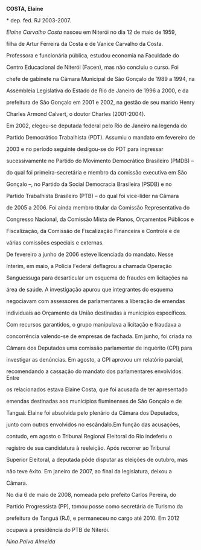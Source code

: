 **COSTA, Elaine**



\* dep. fed. RJ 2003-2007.



*Elaine Carvalho Costa* nasceu em Niterói no dia 12 de maio de 1959,

filha de Artur Ferreira da Costa e de Vanice Carvalho da Costa.



Professora e funcionária pública, estudou economia na Faculdade do

Centro Educacional de Niterói (Facen), mas não concluiu o curso. Foi

chefe de gabinete na Câmara Municipal de São Gonçalo de 1989 a 1994, na

Assembleia Legislativa do Estado de Rio de Janeiro de 1996 a 2000, e da

prefeitura de São Gonçalo em 2001 e 2002, na gestão de seu marido Henry

Charles Armond Calvert, o doutor Charles (2001-2004).



Em 2002, elegeu-se deputada federal pelo Rio de Janeiro na legenda do

Partido Democrático Trabalhista (PDT). Assumiu o mandato em fevereiro de

2003 e no período seguinte desligou-se do PDT para ingressar

sucessivamente no Partido do Movimento Democrático Brasileiro (PMDB) –

do qual foi primeira-secretária e membro da comissão executiva em São

Gonçalo –, no Partido da Social Democracia Brasileira (PSDB) e no

Partido Trabalhista Brasileiro (PTB) – do qual foi vice-líder na Câmara

de 2005 a 2006. Foi ainda membro titular da Comissão Representativa do

Congresso Nacional, da Comissão Mista de Planos, Orçamentos Públicos e

Fiscalização, da Comissão de Fiscalização Financeira e Controle e de

várias comissões especiais e externas.



De fevereiro a junho de 2006 esteve licenciada do mandato. Nesse

ínterim, em maio, a Polícia Federal deflagrou a chamada Operação

Sanguessuga para desarticular um esquema de fraudes em licitações na

área de saúde. A investigação apurou que integrantes do esquema

negociavam com assessores de parlamentares a liberação de emendas

individuais ao Orçamento da União destinadas a municípios específicos.

Com recursos garantidos, o grupo manipulava a licitação e fraudava a

concorrência valendo-se de empresas de fachada. Em junho, foi criada na

Câmara dos Deputados uma comissão parlamentar de inquérito (CPI) para

investigar as denúncias. Em agosto, a CPI aprovou um relatório parcial,

recomendando a cassação do mandato dos parlamentares envolvidos. Entre

os relacionados estava Elaine Costa, que foi acusada de ter apresentado

emendas destinadas aos municípios fluminenses de São Gonçalo e de

Tanguá. Elaine foi absolvida pelo plenário da Câmara dos Deputados,

junto com outros envolvidos no escândalo.Em função das acusações,

contudo, em agosto o Tribunal Regional Eleitoral do Rio indeferiu o

registro de sua candidatura à reeleição. Após recorrer ao Tribunal

Superior Eleitoral, a deputada pôde disputar as eleições de outubro, mas

não teve êxito. Em janeiro de 2007, ao final da legislatura, deixou a

Câmara.



No dia 6 de maio de 2008, nomeada pelo prefeito Carlos Pereira, do

Partido Progressista (PP), tomou posse como secretária de Turismo da

prefeitura de Tanguá (RJ), e permaneceu no cargo até 2010. Em 2012

ocupava a presidência do PTB de Niterói.



*Nina Paiva Almeida*



